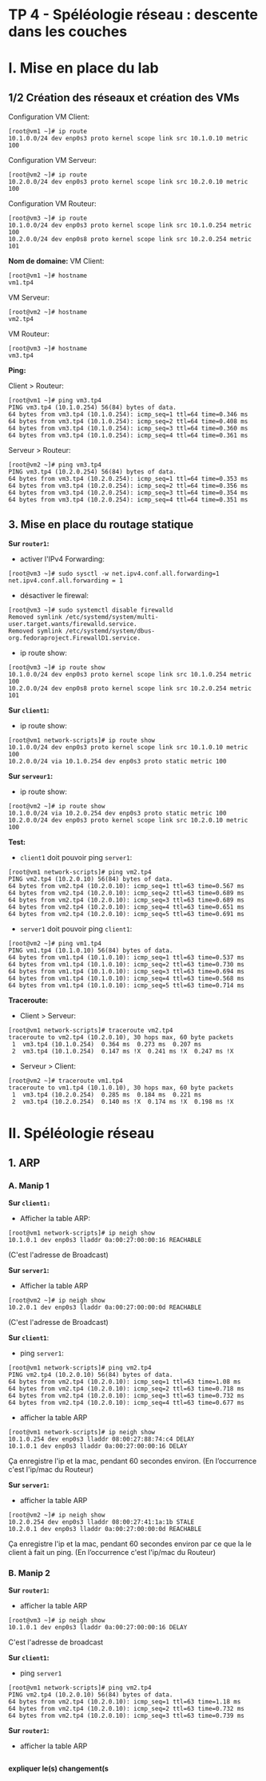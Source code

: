 # TP 4 - Spéléologie réseau : descente dans les couches
# I. Mise en place du lab
## 1/2 Création des réseaux et création des VMs
Configuration VM Client:
```
[root@vm1 ~]# ip route
10.1.0.0/24 dev enp0s3 proto kernel scope link src 10.1.0.10 metric 100
```
Configuration VM Serveur:
```
[root@vm2 ~]# ip route
10.2.0.0/24 dev enp0s3 proto kernel scope link src 10.2.0.10 metric 100
```
Configuration VM Routeur:
```
[root@vm3 ~]# ip route
10.1.0.0/24 dev enp0s3 proto kernel scope link src 10.1.0.254 metric 100
10.2.0.0/24 dev enp0s8 proto kernel scope link src 10.2.0.254 metric 101
```

**Nom de domaine:**
VM Client:
```
[root@vm1 ~]# hostname
vm1.tp4
```
VM Serveur:
```
[root@vm2 ~]# hostname
vm2.tp4
```
VM Routeur:
```
[root@vm3 ~]# hostname
vm3.tp4
```

**Ping:**

Client > Routeur:
```
[root@vm1 ~]# ping vm3.tp4
PING vm3.tp4 (10.1.0.254) 56(84) bytes of data.
64 bytes from vm3.tp4 (10.1.0.254): icmp_seq=1 ttl=64 time=0.346 ms
64 bytes from vm3.tp4 (10.1.0.254): icmp_seq=2 ttl=64 time=0.408 ms
64 bytes from vm3.tp4 (10.1.0.254): icmp_seq=3 ttl=64 time=0.360 ms
64 bytes from vm3.tp4 (10.1.0.254): icmp_seq=4 ttl=64 time=0.361 ms
```
Serveur > Routeur:
```
[root@vm2 ~]# ping vm3.tp4
PING vm3.tp4 (10.2.0.254) 56(84) bytes of data.
64 bytes from vm3.tp4 (10.2.0.254): icmp_seq=1 ttl=64 time=0.353 ms
64 bytes from vm3.tp4 (10.2.0.254): icmp_seq=2 ttl=64 time=0.356 ms
64 bytes from vm3.tp4 (10.2.0.254): icmp_seq=3 ttl=64 time=0.354 ms
64 bytes from vm3.tp4 (10.2.0.254): icmp_seq=4 ttl=64 time=0.351 ms
```
## 3. Mise en place du routage statique
**Sur  `router1`:** 
* activer l'IPv4 Forwarding:
```
[root@vm3 ~]# sudo sysctl -w net.ipv4.conf.all.forwarding=1
net.ipv4.conf.all.forwarding = 1
```
* désactiver le firewal:
```
[root@vm3 ~]# sudo systemctl disable firewalld
Removed symlink /etc/systemd/system/multi-user.target.wants/firewalld.service.
Removed symlink /etc/systemd/system/dbus-org.fedoraproject.FirewallD1.service.
```
* ip route show:
```
[root@vm3 ~]# ip route show
10.1.0.0/24 dev enp0s3 proto kernel scope link src 10.1.0.254 metric 100
10.2.0.0/24 dev enp0s8 proto kernel scope link src 10.2.0.254 metric 101
```

**Sur  `client1`:**
* ip route show:
 ```
[root@vm1 network-scripts]# ip route show
10.1.0.0/24 dev enp0s3 proto kernel scope link src 10.1.0.10 metric 100
10.2.0.0/24 via 10.1.0.254 dev enp0s3 proto static metric 100
```

**Sur  `serveur1`:**
* ip route show:
 ```
[root@vm2 ~]# ip route show
10.1.0.0/24 via 10.2.0.254 dev enp0s3 proto static metric 100
10.2.0.0/24 dev enp0s3 proto kernel scope link src 10.2.0.10 metric 100
```

**Test:**
* `client1`  doit pouvoir ping  `server1`:
```
[root@vm1 network-scripts]# ping vm2.tp4
PING vm2.tp4 (10.2.0.10) 56(84) bytes of data.
64 bytes from vm2.tp4 (10.2.0.10): icmp_seq=1 ttl=63 time=0.567 ms
64 bytes from vm2.tp4 (10.2.0.10): icmp_seq=2 ttl=63 time=0.689 ms
64 bytes from vm2.tp4 (10.2.0.10): icmp_seq=3 ttl=63 time=0.689 ms
64 bytes from vm2.tp4 (10.2.0.10): icmp_seq=4 ttl=63 time=0.651 ms
64 bytes from vm2.tp4 (10.2.0.10): icmp_seq=5 ttl=63 time=0.691 ms
```
* `server1`  doit pouvoir ping  `client1`:
```
[root@vm2 ~]# ping vm1.tp4
PING vm1.tp4 (10.1.0.10) 56(84) bytes of data.
64 bytes from vm1.tp4 (10.1.0.10): icmp_seq=1 ttl=63 time=0.537 ms
64 bytes from vm1.tp4 (10.1.0.10): icmp_seq=2 ttl=63 time=0.730 ms
64 bytes from vm1.tp4 (10.1.0.10): icmp_seq=3 ttl=63 time=0.694 ms
64 bytes from vm1.tp4 (10.1.0.10): icmp_seq=4 ttl=63 time=0.568 ms
64 bytes from vm1.tp4 (10.1.0.10): icmp_seq=5 ttl=63 time=0.714 ms
```
**Traceroute:**
* Client > Serveur:
```
[root@vm1 network-scripts]# traceroute vm2.tp4
traceroute to vm2.tp4 (10.2.0.10), 30 hops max, 60 byte packets
 1  vm3.tp4 (10.1.0.254)  0.364 ms  0.273 ms  0.207 ms
 2  vm3.tp4 (10.1.0.254)  0.147 ms !X  0.241 ms !X  0.247 ms !X
```
* Serveur > Client:
```
[root@vm2 ~]# traceroute vm1.tp4
traceroute to vm1.tp4 (10.1.0.10), 30 hops max, 60 byte packets
 1  vm3.tp4 (10.2.0.254)  0.285 ms  0.184 ms  0.221 ms
 2  vm3.tp4 (10.2.0.254)  0.140 ms !X  0.174 ms !X  0.198 ms !X
```
# II. Spéléologie réseau
## 1. ARP
### **A. Manip 1**

**Sur  `client1:`**
  * Afficher la table ARP:
```
[root@vm1 network-scripts]# ip neigh show
10.1.0.1 dev enp0s3 lladdr 0a:00:27:00:00:16 REACHABLE
```
 (C'est l'adresse de Broadcast)
 
**Sur  `server1`:**
 * Afficher la table ARP
```
[root@vm2 ~]# ip neigh show
10.2.0.1 dev enp0s3 lladdr 0a:00:27:00:00:0d REACHABLE
```
 (C'est l'adresse de Broadcast)

**Sur  `client1`**:
 * ping  `server1`:
```
[root@vm1 network-scripts]# ping vm2.tp4
PING vm2.tp4 (10.2.0.10) 56(84) bytes of data.
64 bytes from vm2.tp4 (10.2.0.10): icmp_seq=1 ttl=63 time=1.08 ms
64 bytes from vm2.tp4 (10.2.0.10): icmp_seq=2 ttl=63 time=0.718 ms
64 bytes from vm2.tp4 (10.2.0.10): icmp_seq=3 ttl=63 time=0.732 ms
64 bytes from vm2.tp4 (10.2.0.10): icmp_seq=4 ttl=63 time=0.677 ms
```
 * afficher la table ARP
```
[root@vm1 network-scripts]# ip neigh show
10.1.0.254 dev enp0s3 lladdr 08:00:27:88:74:c4 DELAY
10.1.0.1 dev enp0s3 lladdr 0a:00:27:00:00:16 DELAY
```
 Ça enregistre l'ip et la mac, pendant 60 secondes environ. (En l’occurrence c'est l'ip/mac du Routeur)
 
**Sur  `server1`:**
* afficher la table ARP
```
[root@vm2 ~]# ip neigh show
10.2.0.254 dev enp0s3 lladdr 08:00:27:41:1a:1b STALE
10.2.0.1 dev enp0s3 lladdr 0a:00:27:00:00:0d REACHABLE
```
 Ça enregistre l'ip et la mac, pendant 60 secondes environ par ce que la le client à fait un ping. (En l’occurrence c'est l'ip/mac du Routeur)

### **B. Manip 2**

**Sur  `router1`:**
* afficher la table ARP
```
[root@vm3 ~]# ip neigh show
10.1.0.1 dev enp0s3 lladdr 0a:00:27:00:00:16 DELAY
```
C'est l'adresse de broadcast

 **Sur  `client1`:**
   * ping  `server1`
```
[root@vm1 network-scripts]# ping vm2.tp4
PING vm2.tp4 (10.2.0.10) 56(84) bytes of data.
64 bytes from vm2.tp4 (10.2.0.10): icmp_seq=1 ttl=63 time=1.18 ms
64 bytes from vm2.tp4 (10.2.0.10): icmp_seq=2 ttl=63 time=0.732 ms
64 bytes from vm2.tp4 (10.2.0.10): icmp_seq=3 ttl=63 time=0.739 ms
```

**Sur  `router1`:**
  * afficher la table ARP
```

```
   **expliquer le(s) changement(s**
<!--stackedit_data:
eyJoaXN0b3J5IjpbNDg1MjQ4NDE4LC0yMTY1MjA0NzAsLTMyNj
QzMDE2NSwtMTk2NjcwODg3OSwyMTM2ODA5MjUyLDczMDk5ODEx
Nl19
-->